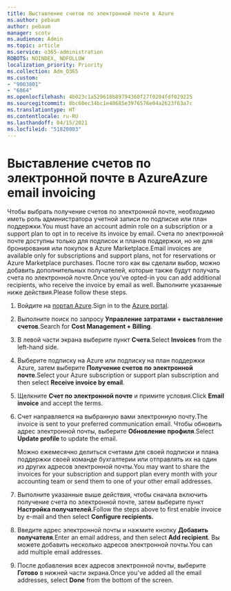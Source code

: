 ```yaml
---
title: Выставление счетов по электронной почте в Azure
ms.author: pebaum
author: pebaum
manager: scotv
ms.audience: Admin
ms.topic: article
ms.service: o365-administration
ROBOTS: NOINDEX, NOFOLLOW
localization_priority: Priority
ms.collection: Adm_O365
ms.custom:
- "9003801"
- "6864"
ms.openlocfilehash: 4b023c1a529618b89794360f27f0204fdf029225
ms.sourcegitcommit: 8bc60ec34bc1e40685e3976576e04a2623f63a7c
ms.translationtype: HT
ms.contentlocale: ru-RU
ms.lasthandoff: 04/15/2021
ms.locfileid: "51820803"
---
```

# <a name="azure-email-invoicing"></a><span data-ttu-id="e3075-102">Выставление счетов по электронной почте в Azure</span><span class="sxs-lookup"><span data-stu-id="e3075-102">Azure email invoicing</span></span>

<span data-ttu-id="e3075-103">Чтобы выбрать получение счетов по электронной почте, необходимо иметь роль администратора учетной записи по подписке или план поддержки.</span><span class="sxs-lookup"><span data-stu-id="e3075-103">You must have an account admin role on a subscription or a support plan to opt in to receive its invoice by email.</span></span> <span data-ttu-id="e3075-104">Счета по электронной почте доступны только для подписок и планов поддержки, но не для бронирования или покупок в Azure Marketplace.</span><span class="sxs-lookup"><span data-stu-id="e3075-104">Email invoices are available only for subscriptions and support plans, not for reservations or Azure Marketplace purchases.</span></span> <span data-ttu-id="e3075-105">После того как вы сделали выбор, можно добавить дополнительных получателей, которые также будут получать счета по электронной почте.</span><span class="sxs-lookup"><span data-stu-id="e3075-105">Once you've opted-in you can add additional recipients, who receive the invoice by email as well.</span></span> <span data-ttu-id="e3075-106">Выполните указанные ниже действия.</span><span class="sxs-lookup"><span data-stu-id="e3075-106">Please follow these steps.</span></span>

1. <span data-ttu-id="e3075-107">Войдите на [портал Azure](https://portal.azure.com/).</span><span class="sxs-lookup"><span data-stu-id="e3075-107">Sign in to the [Azure portal](https://portal.azure.com/).</span></span>
2. <span data-ttu-id="e3075-108">Выполните поиск по запросу **Управление затратами + выставление счетов**.</span><span class="sxs-lookup"><span data-stu-id="e3075-108">Search for **Cost Management + Billing**.</span></span>
3. <span data-ttu-id="e3075-109">В левой части экрана выберите пункт **Счета**.</span><span class="sxs-lookup"><span data-stu-id="e3075-109">Select **Invoices** from the left-hand side.</span></span>
4. <span data-ttu-id="e3075-110">Выберите подписку на Azure или подписку на план поддержки Azure, затем выберите **Получение счетов по электронной почте**.</span><span class="sxs-lookup"><span data-stu-id="e3075-110">Select your Azure subscription or support plan subscription and then select **Receive invoice by email**.</span></span>
5. <span data-ttu-id="e3075-111">Щелкните **Счет по электронной почте** и примите условия.</span><span class="sxs-lookup"><span data-stu-id="e3075-111">Click **Email invoice** and accept the terms.</span></span>
6. <span data-ttu-id="e3075-112">Счет направляется на выбранную вами электронную почту.</span><span class="sxs-lookup"><span data-stu-id="e3075-112">The invoice is sent to your preferred communication email.</span></span> <span data-ttu-id="e3075-113">Чтобы обновить адрес электронной почты, выберите **Обновление профиля**.</span><span class="sxs-lookup"><span data-stu-id="e3075-113">Select **Update profile** to update the email.</span></span>  

    <span data-ttu-id="e3075-114">Можно ежемесячно делиться счетами для своей подписки и плана поддержки своей команде бухгалтерии или отправлять их на один из других адресов электронной почты.</span><span class="sxs-lookup"><span data-stu-id="e3075-114">You may want to share the invoices for your subscription and support plan every month with your accounting team or send them to one of your other email addresses.</span></span>  

7. <span data-ttu-id="e3075-115">Выполните указанные выше действия, чтобы сначала включить получение счета по электронной почте, затем выберите пункт **Настройка получателей.**</span><span class="sxs-lookup"><span data-stu-id="e3075-115">Follow the steps above to first enable invoice by e-mail and then select  **Configure recipients.**</span></span>
8. <span data-ttu-id="e3075-116">Введите адрес электронной почты и нажмите кнопку **Добавить получателя**.</span><span class="sxs-lookup"><span data-stu-id="e3075-116">Enter an email address, and then select **Add recipient**.</span></span> <span data-ttu-id="e3075-117">Вы можете добавить несколько адресов электронной почты.</span><span class="sxs-lookup"><span data-stu-id="e3075-117">You can add multiple email addresses.</span></span>
9. <span data-ttu-id="e3075-118">После добавления всех адресов электронной почты, выберите **Готово** в нижней части экрана.</span><span class="sxs-lookup"><span data-stu-id="e3075-118">Once you've added all the email addresses, select **Done** from the bottom of the screen.</span></span>
